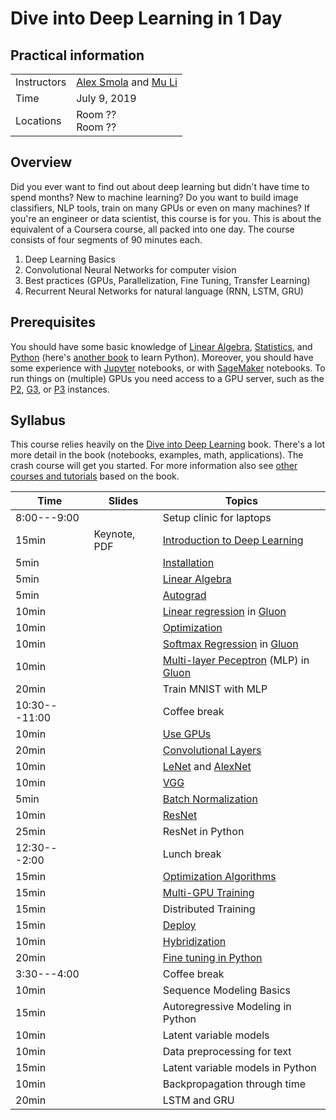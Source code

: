 # Dive into Deep Learning in 1 Day

## Practical information

| | |
|---|---|
| Instructors | [Alex Smola](https://alex.smola.org) and [Mu Li](https://github.com/mli) |
| Time | July 9, 2019 |
| Locations | Room ?? <br> Room ?? |

## Overview

Did you ever want to find out about deep learning but didn't have time
to spend months? New to machine learning? Do you want to build image
classifiers, NLP tools, train on many GPUs or even on many machines?
If you're an engineer or data scientist, this course is for you. 
This is about the equivalent of a Coursera course, all packed into one
day. The course consists of four segments of 90 minutes each. 

1. Deep Learning Basics 
1. Convolutional Neural Networks for computer vision 
1. Best practices (GPUs, Parallelization, Fine Tuning, Transfer Learning) 
1. Recurrent Neural Networks for natural language (RNN, LSTM, GRU) 

## Prerequisites

You should have some basic knowledge of
[Linear Algebra](http://d2l.ai/chapter_appendix/math.html),
[Statistics](http://d2l.ai/chapter_crashcourse/probability.html), and 
[Python](https://learnpythonthehardway.org/) (here's
[another book](https://www.diveinto.org/python3/) to learn
Python). Moreover, you should have some experience with
[Jupyter](https://jupyter.org/) notebooks, or with
[SageMaker](http://aws.amazon.com/sagemaker) notebooks. To run things
on (multiple) GPUs you need access to a GPU server, such as the
[P2](https://aws.amazon.com/ec2/instance-types/p2/),
[G3](https://aws.amazon.com/ec2/instance-types/g3/), or 
[P3](https://aws.amazon.com/ec2/instance-types/p3/)
instances.

## Syllabus

This course relies heavily on the
[Dive into Deep Learning](http://d2l.ai) book. There's a lot more
detail in the book (notebooks, examples, math, applications). The
crash course will get you started. For more information also see [other
courses and tutorials](http://courses.d2l.ai) based on the book. 

| Time | Slides | Topics |
| --- | --- | --- |
| 8:00---9:00 | | Setup clinic for laptops |
| 15min | Keynote, PDF | [Introduction to Deep Learning](http://d2l.ai/chapter_introduction/intro.html) |
| 5min | | [Installation](http://d2l.ai/chapter_install/install.html) |
| 5min | | [Linear Algebra](http://d2l.ai/chapter_install/linear-algebra.html) |
| 5min | | [Autograd](http://d2l.ai/chapter_crashcourse/autograd.html) |
| 10min | | [Linear regression](http://d2l.ai/chapter_linear-networks/linear-regression.html) in [Gluon](http://d2l.ai/chapter_linear-networks/linear-regression-gluon.html) |
| 10min | | [Optimization](http://d2l.ai/chapter_optimization/index.html) |
| 10min | | [Softmax Regression](http://d2l.ai/chapter_linear-networks/softmax-regression.html) in [Gluon](http://d2l.ai/chapter_linear-networks/softmax-regression-gluon.html) |
| 10min | | [Multi-layer Peceptron](http://d2l.ai/chapter_multilayer-perceptrons/index.html) (MLP) in [Gluon](http://d2l.ai/chapter_multilayer-perceptrons/mlp-gluon.html) |
| 20min | | Train MNIST with MLP |
| 10:30---11:00 | | Coffee break |
| 10min | | [Use GPUs](http://d2l.ai/chapter_deep-learning-computation/use-gpu.html) |
| 20min | | [Convolutional Layers](http://d2l.ai/chapter_convolutional-neural-networks/index.html) |
| 10min | | [LeNet](http://d2l.ai/chapter_convolutional-neural-networks/lenet.html) and [AlexNet](http://d2l.ai/chapter_convolutional-modern/alexnet.html) |
| 10min | | [VGG](http://d2l.ai/chapter_convolutional-modern/vgg.html) |
| 5min | | [Batch Normalization](http://d2l.ai/chapter_convolutional-modern/batch-norm.html) |
| 10min | | [ResNet](http://d2l.ai/chapter_convolutional-modern/resnet.html) |
| 25min | | ResNet in Python |
| 12:30---2:00 | | Lunch break |
| 15min | | [Optimization Algorithms](http://d2l.ai/chapter_optimization/index.html) |
| 15min | | [Multi-GPU Training](http://d2l.ai/chapter_computational-performance/multiple-gpus.html) |
| 15min | | Distributed Training |
| 15min | | [Deploy](http://beta.mxnet.io/guide/deploy/index.html) |
| 10min | | [Hybridization](http://d2l.ai/chapter_computational-performance/hybridize.html) |
| 20min | | [Fine tuning in Python](http://d2l.ai/chapter_computer-vision/fine-tuning.html) |
| 3:30---4:00 | | Coffee break |
| 10min | | Sequence Modeling Basics |
| 15min | | Autoregressive Modeling in Python |
| 10min | | Latent variable models   |
| 10min | | Data preprocessing for text |
| 15min | | Latent variable models in Python |
| 10min | | Backpropagation through time |
| 20min | | LSTM and GRU |